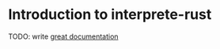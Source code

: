 # Introduction to interprete-rust

TODO: write [great documentation](http://jacobian.org/writing/what-to-write/)
